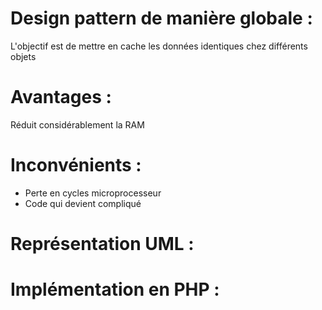 # Design pattern de manière globale :
L'objectif est de mettre en cache les données identiques chez différents objets

# Avantages :
Réduit considérablement la RAM

# Inconvénients : 
- Perte en cycles microprocesseur
- Code qui devient compliqué
  
# Représentation UML : 

# Implémentation en PHP :


